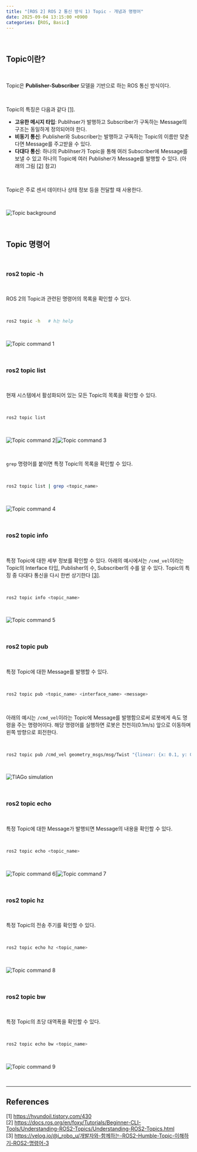 ```yaml
---
title: "[ROS 2] ROS 2 통신 방식 1) Topic - 개념과 명령어"
date: 2025-09-04 13:15:00 +0900
categories: [ROS, Basic]
---
```


&nbsp;

## Topic이란?

<br>

Topic은 **Publisher-Subscriber** 모델을 기반으로 하는 ROS 통신 방식이다.

<br>

Topic의 특징은 다음과 같다 [[1]](<https://hyundoil.tistory.com/430>).

* **고유한 메시지 타입**: Publihser가 발행하고 Subscriber가 구독하는 Message의 구조는 동일하게 정의되어야 한다.
* **비동기 통신**: Publisher와 Subscriber는 발행하고 구독하는 Topic의 이름만 맞춘다면 Message를 주고받을 수 있다.
* **다대다 통신**: 하나의 Publihser가 Topic을 통해 여러 Subscriber에 Message를 보낼 수 있고 하나의 Topic에 여러 Publisher가 Message를 발행할 수 있다. (아래의 그림 [[2]](<https://docs.ros.org/en/foxy/Tutorials/Beginner-CLI-Tools/Understanding-ROS2-Topics/Understanding-ROS2-Topics.html>) 참고)

<br>

Topic은 주로 센서 데이터나 상태 정보 등을 전달할 때 사용한다.

<br>

![Topic background](/assets/img/2025-09-04/topic-background.gif)

<br>

## Topic 명령어

<br>

### ros2 topic -h

<br>

ROS 2의 Topic과 관련된 명령어의 목록을 확인할 수 있다.

<br>

```bash
ros2 topic -h   # h는 help
```

<br>

![Topic command 1](/assets/img/2025-09-04/topic-command-1.png)

<br>

### ros2 topic list

<br>

현재 시스템에서 활성화되어 있는 모든 Topic의 목록을 확인할 수 있다.

<br>

```bash
ros2 topic list
```

<br>

![Topic command 2](/assets/img/2025-09-04/topic-command-2.png)|![Topic command 3](/assets/img/2025-09-04/topic-command-3.png)

<br>

`grep` 명령어를 붙이면 특정 Topic의 목록을 확인할 수 있다.

<Br>

```bash
ros2 topic list | grep <topic_name>
```

<br>

![Topic command 4](/assets/img/2025-09-04/topic-command-4.png)

<br>

### ros2 topic info

<br>

특정 Topic에 대한 세부 정보를 확인할 수 있다. 아래의 예시에서는 `/cmd_vel`이라는 Topic의 Interface 타입, Publisher의 수, Subscriber의 수를 알 수 있다. Topic의 특징 중 다대다 통신을 다시 한번 상기한다 [[3]](<https://velog.io/@i_robo_u/개발자와-함께하는-ROS2-Humble-Topic-이해하기-ROS2-명령어-3>).

<br>

```bash
ros2 topic info <topic_name>
```

<br>

![Topic command 5](/assets/img/2025-09-04/topic-command-5.png)

<br>

### ros2 topic pub

<br>

특정 Topic에 대한 Message를 발행할 수 있다.

<br>

```bash
ros2 topic pub <topic_name> <interface_name> <message>
```

<br>

아래의 예시는 `/cmd_vel`이라는 Topic에 Message를 발행함으로써 로봇에게 속도 명령을 주는 명령어이다. 해당 명령어를 실행하면 로봇은 천천히(0.1m/s) 앞으로 이동하며 왼쪽 방향으로 회전한다.

<br>

```bash
ros2 topic pub /cmd_vel geometry_msgs/msg/Twist "{linear: {x: 0.1, y: 0.0, z: 0.0}, angular: {x: 0.0, y: 0.0, z: 1.0}}"
```

<br>

![TIAGo simulation](/assets/img/2025-09-04/tiago-simulation.gif)

<br>

### ros2 topic echo

<br>

특정 Topic에 대한 Message가 발행되면 Message의 내용을 확인할 수 있다.

<br>

```bash
ros2 topic echo <topic_name>
```

<br>

![Topic command 6](/assets/img/2025-09-04/topic-command-6.png)|![Topic command 7](/assets/img/2025-09-04/topic-command-7.png)

<br>

### ros2 topic hz

<br>

특정 Topic의 전송 주기를 확인할 수 있다.

<br>

```bash
ros2 topic echo hz <topic_name>
```

<br>

![Topic command 8](/assets/img/2025-09-04/topic-command-8.png)

<br>

### ros2 topic bw

<br>

특정 Topic의 초당 대역폭을 확인할 수 있다.

<br>

```bash
ros2 topic echo bw <topic_name>
```

<br>

![Topic command 9](/assets/img/2025-09-04/topic-command-9.png)

<br>

---

## References

[1] <https://hyundoil.tistory.com/430>  
[2] <https://docs.ros.org/en/foxy/Tutorials/Beginner-CLI-Tools/Understanding-ROS2-Topics/Understanding-ROS2-Topics.html>  
[3] <https://velog.io/@i_robo_u/개발자와-함께하는-ROS2-Humble-Topic-이해하기-ROS2-명령어-3>